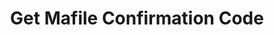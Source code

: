 ---
title: Get Mafile Confirmation Code
excerpt: Gets confirmation code from MaFile (Only for Steam accounts).
api:
  file: lolzteam-public-api-market.json
  operationId: accountsManaging.getMafileCode
deprecated: false
hidden: false
metadata:
  title: ''
  description: ''
  robots: index
next:
  description: ''
---